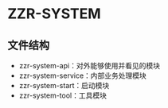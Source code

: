 # ZZR-SYSTEM

## 文件结构

* zzr-system-api：对外能够使用并看见的模块
* zzr-system-service：内部业务处理模块
* zzr-system-start：启动模块
* zzr-system-tool：工具模块